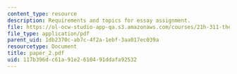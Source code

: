 ```yaml
---
content_type: resource
description: Requirements and topics for essay assignment.
file: https://ol-ocw-studio-app-qa.s3.amazonaws.com/courses/21h-311-the-renaissance-1300-1600-fall-2004/117b396dc61a91e2610491ddafa92532_paper_2.pdf
file_type: application/pdf
parent_uid: 1db2370c-ab7c-4f2a-1ebf-3aa017ec039a
resourcetype: Document
title: paper_2.pdf
uid: 117b396d-c61a-91e2-6104-91ddafa92532
---
```

